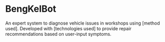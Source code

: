 # BengKelBot

An expert system to diagnose vehicle issues in workshops using [method used]. Developed with [technologies used] to provide repair recommendations based on user-input symptoms.
